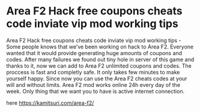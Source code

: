 # Area F2 Hack free coupons cheats code inviate vip mod working tips

Area F2 Hack free coupons cheats code inviate vip mod working tips - Some people knows that we’ve been working on hack to Area F2. Everyone wanted that it would provide generating huge amounts of coupons and codes. After many failures we found out tiny hole in server of this game and thanks to it, now we can add to Area F2 unlimited coupons and codes. The proccess is fast and completly safe. It only takes few minutes to make yourself happy. Since now you can use the Area F2 cheats codes at your will and without limits. Area F2 mod works online 24h every day of the week. Only thing that we want you to have is active internet connection.

here https://kamitsuri.com/area-f2/



